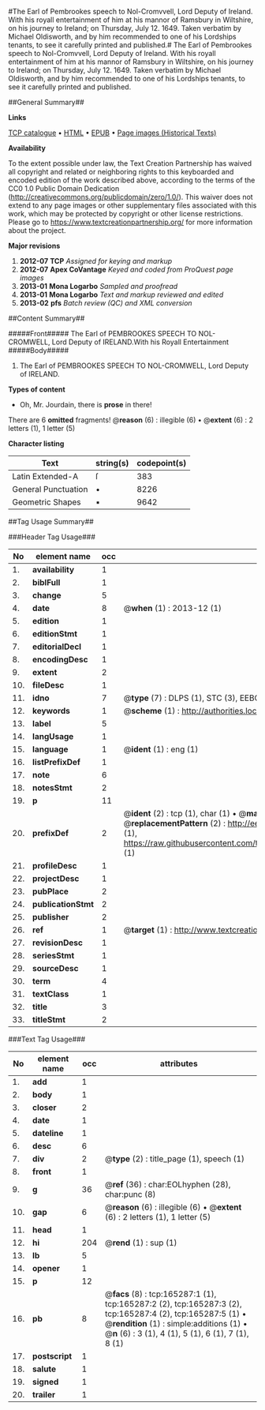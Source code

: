 #The Earl of Pembrookes speech to Nol-Cromvvell, Lord Deputy of Ireland. With his royall entertainment of him at his mannor of Ramsbury in Wiltshire, on his journey to Ireland; on Thursday, July 12. 1649. Taken verbatim by Michael Oldisworth, and by him recommended to one of his Lordships tenants, to see it carefully printed and published.#
The Earl of Pembrookes speech to Nol-Cromvvell, Lord Deputy of Ireland. With his royall entertainment of him at his mannor of Ramsbury in Wiltshire, on his journey to Ireland; on Thursday, July 12. 1649. Taken verbatim by Michael Oldisworth, and by him recommended to one of his Lordships tenants, to see it carefully printed and published.

##General Summary##

**Links**

[TCP catalogue](http://www.ota.ox.ac.uk/tcp/)  • 
[HTML](http://tei.it.ox.ac.uk/tcp/Texts-HTML/free/A84/A84499.html)  • 
[EPUB](http://tei.it.ox.ac.uk/tcp/Texts-EPUB/free/A84/A84499.epub) • 
[Page images (Historical Texts)](https://historicaltexts.jisc.ac.uk/eebo-99864104e)

**Availability**

To the extent possible under law, the Text Creation Partnership has waived all copyright and related or neighboring rights to this keyboarded and encoded edition of the work described above, according to the terms of the CC0 1.0 Public Domain Dedication (http://creativecommons.org/publicdomain/zero/1.0/). This waiver does not extend to any page images or other supplementary files associated with this work, which may be protected by copyright or other license restrictions. Please go to https://www.textcreationpartnership.org/ for more information about the project.

**Major revisions**

1. __2012-07__ __TCP__ *Assigned for keying and markup*
1. __2012-07__ __Apex CoVantage__ *Keyed and coded from ProQuest page images*
1. __2013-01__ __Mona Logarbo__ *Sampled and proofread*
1. __2013-01__ __Mona Logarbo__ *Text and markup reviewed and edited*
1. __2013-02__ __pfs__ *Batch review (QC) and XML conversion*

##Content Summary##

#####Front#####
The Earl of PEMBROOKES SPEECH TO NOL-CROMWELL, Lord Deputy of IRELAND.With his Royall Entertainment 
#####Body#####

1. The Earl of PEMBROOKES SPEECH TO NOL-CROMWELL, Lord Deputy of IRELAND.

**Types of content**

  * Oh, Mr. Jourdain, there is **prose** in there!

There are 6 **omitted** fragments! 
 @__reason__ (6) : illegible (6)  •  @__extent__ (6) : 2 letters (1), 1 letter (5)

**Character listing**


|Text|string(s)|codepoint(s)|
|---|---|---|
|Latin Extended-A|ſ|383|
|General Punctuation|•|8226|
|Geometric Shapes|▪|9642|

##Tag Usage Summary##

###Header Tag Usage###

|No|element name|occ|attributes|
|---|---|---|---|
|1.|__availability__|1||
|2.|__biblFull__|1||
|3.|__change__|5||
|4.|__date__|8| @__when__ (1) : 2013-12 (1)|
|5.|__edition__|1||
|6.|__editionStmt__|1||
|7.|__editorialDecl__|1||
|8.|__encodingDesc__|1||
|9.|__extent__|2||
|10.|__fileDesc__|1||
|11.|__idno__|7| @__type__ (7) : DLPS (1), STC (3), EEBO-CITATION (1), PROQUEST (1), VID (1)|
|12.|__keywords__|1| @__scheme__ (1) : http://authorities.loc.gov/ (1)|
|13.|__label__|5||
|14.|__langUsage__|1||
|15.|__language__|1| @__ident__ (1) : eng (1)|
|16.|__listPrefixDef__|1||
|17.|__note__|6||
|18.|__notesStmt__|2||
|19.|__p__|11||
|20.|__prefixDef__|2| @__ident__ (2) : tcp (1), char (1)  •  @__matchPattern__ (2) : ([0-9\-]+):([0-9IVX]+) (1), (.+) (1)  •  @__replacementPattern__ (2) : http://eebo.chadwyck.com/downloadtiff?vid=$1&page=$2 (1), https://raw.githubusercontent.com/textcreationpartnership/Texts/master/tcpchars.xml#$1 (1)|
|21.|__profileDesc__|1||
|22.|__projectDesc__|1||
|23.|__pubPlace__|2||
|24.|__publicationStmt__|2||
|25.|__publisher__|2||
|26.|__ref__|1| @__target__ (1) : http://www.textcreationpartnership.org/docs/. (1)|
|27.|__revisionDesc__|1||
|28.|__seriesStmt__|1||
|29.|__sourceDesc__|1||
|30.|__term__|4||
|31.|__textClass__|1||
|32.|__title__|3||
|33.|__titleStmt__|2||


###Text Tag Usage###

|No|element name|occ|attributes|
|---|---|---|---|
|1.|__add__|1||
|2.|__body__|1||
|3.|__closer__|2||
|4.|__date__|1||
|5.|__dateline__|1||
|6.|__desc__|6||
|7.|__div__|2| @__type__ (2) : title_page (1), speech (1)|
|8.|__front__|1||
|9.|__g__|36| @__ref__ (36) : char:EOLhyphen (28), char:punc (8)|
|10.|__gap__|6| @__reason__ (6) : illegible (6)  •  @__extent__ (6) : 2 letters (1), 1 letter (5)|
|11.|__head__|1||
|12.|__hi__|204| @__rend__ (1) : sup (1)|
|13.|__lb__|5||
|14.|__opener__|1||
|15.|__p__|12||
|16.|__pb__|8| @__facs__ (8) : tcp:165287:1 (1), tcp:165287:2 (2), tcp:165287:3 (2), tcp:165287:4 (2), tcp:165287:5 (1)  •  @__rendition__ (1) : simple:additions (1)  •  @__n__ (6) : 3 (1), 4 (1), 5 (1), 6 (1), 7 (1), 8 (1)|
|17.|__postscript__|1||
|18.|__salute__|1||
|19.|__signed__|1||
|20.|__trailer__|1||
